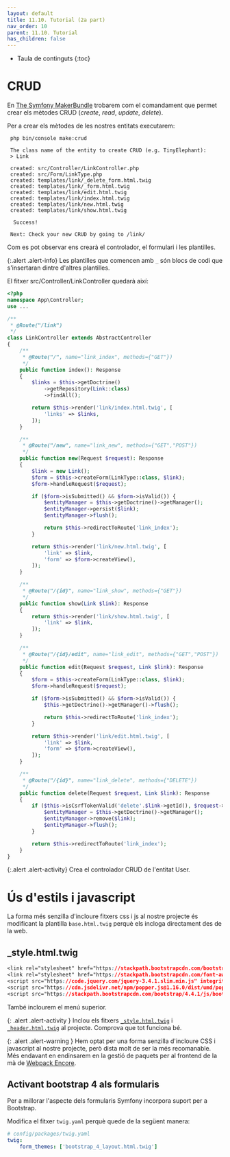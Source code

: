 ```yaml
---
layout: default
title: 11.10. Tutorial (2a part)
nav_order: 10
parent: 11.10. Tutorial
has_children: false 
---
```


* Taula de continguts
{:toc}

# CRUD

En [The Symfony MakerBundle](https://symfony.com/doc/current/bundles/SymfonyMakerBundle/index.html) trobarem com el comandament que permet crear els mètodes CRUD (*create*, *read*, *update*, *delete*).

Per a crear els mètodes de les nostres entitats executarem:

```shell
 php bin/console make:crud

 The class name of the entity to create CRUD (e.g. TinyElephant):
 > Link

 created: src/Controller/LinkController.php
 created: src/Form/LinkType.php
 created: templates/link/_delete_form.html.twig
 created: templates/link/_form.html.twig
 created: templates/link/edit.html.twig
 created: templates/link/index.html.twig
 created: templates/link/new.html.twig
 created: templates/link/show.html.twig

  Success! 

 Next: Check your new CRUD by going to /link/
```

Com es pot observar ens crearà el controlador, el formulari i les plantilles.

{:.alert .alert-info}
Les plantilles que comencen amb `_` són blocs de codi que s'insertaran dintre d'altres plantilles.

El fitxer src/Controller/LinkController quedarà així:

```php
<?php
namespace App\Controller;
use ...

/**
 * @Route("/link")
 */
class LinkController extends AbstractController
{
    /**
     * @Route("/", name="link_index", methods={"GET"})
     */
    public function index(): Response
    {
        $links = $this->getDoctrine()
            ->getRepository(Link::class)
            ->findAll();

        return $this->render('link/index.html.twig', [
            'links' => $links,
        ]);
    }

    /**
     * @Route("/new", name="link_new", methods={"GET","POST"})
     */
    public function new(Request $request): Response
    {
        $link = new Link();
        $form = $this->createForm(LinkType::class, $link);
        $form->handleRequest($request);

        if ($form->isSubmitted() && $form->isValid()) {
            $entityManager = $this->getDoctrine()->getManager();
            $entityManager->persist($link);
            $entityManager->flush();

            return $this->redirectToRoute('link_index');
        }

        return $this->render('link/new.html.twig', [
            'link' => $link,
            'form' => $form->createView(),
        ]);
    }

    /**
     * @Route("/{id}", name="link_show", methods={"GET"})
     */
    public function show(Link $link): Response
    {
        return $this->render('link/show.html.twig', [
            'link' => $link,
        ]);
    }

    /**
     * @Route("/{id}/edit", name="link_edit", methods={"GET","POST"})
     */
    public function edit(Request $request, Link $link): Response
    {
        $form = $this->createForm(LinkType::class, $link);
        $form->handleRequest($request);

        if ($form->isSubmitted() && $form->isValid()) {
            $this->getDoctrine()->getManager()->flush();

            return $this->redirectToRoute('link_index');
        }

        return $this->render('link/edit.html.twig', [
            'link' => $link,
            'form' => $form->createView(),
        ]);
    }

    /**
     * @Route("/{id}", name="link_delete", methods={"DELETE"})
     */
    public function delete(Request $request, Link $link): Response
    {
        if ($this->isCsrfTokenValid('delete'.$link->getId(), $request->request->get('_token'))) {
            $entityManager = $this->getDoctrine()->getManager();
            $entityManager->remove($link);
            $entityManager->flush();
        }

        return $this->redirectToRoute('link_index');
    }
}

```

{:.alert .alert-activity}
Crea el controlador CRUD de l'entitat User.

# Ús d'estils i javascript

La forma més senzilla d'incloure fitxers css i js al nostre projecte és modificant la plantilla `base.html.twig` perquè els incloga directament des de la web.

## _style.html.twig ##

```css
<link rel="stylesheet" href="https://stackpath.bootstrapcdn.com/bootstrap/4.3.1/css/bootstrap.min.css" integrity="sha384-ggOyR0iXCbMQv3Xipma34MD+dH/1fQ784/j6cY/iJTQUOhcWr7x9JvoRxT2MZw1T" crossorigin="anonymous">
<link rel="stylesheet" href="https://stackpath.bootstrapcdn.com/font-awesome/4.7.0/css/font-awesome.min.css">
<script src="https://code.jquery.com/jquery-3.4.1.slim.min.js" integrity="sha384-J6qa4849blE2+poT4WnyKhv5vZF5SrPo0iEjwBvKU7imGFAV0wwj1yYfoRSJoZ+n" crossorigin="anonymous"></script>
<script src="https://cdn.jsdelivr.net/npm/popper.js@1.16.0/dist/umd/popper.min.js" integrity="sha384-Q6E9RHvbIyZFJoft+2mJbHaEWldlvI9IOYy5n3zV9zzTtmI3UksdQRVvoxMfooAo" crossorigin="anonymous"></script>
<script src="https://stackpath.bootstrapcdn.com/bootstrap/4.4.1/js/bootstrap.min.js" integrity="sha384-wfSDF2E50Y2D1uUdj0O3uMBJnjuUD4Ih7YwaYd1iqfktj0Uod8GCExl3Og8ifwB6" crossorigin="anonymous"></script>
```

També inclourem el menú superior. 

{: .alert .alert-activity }
Inclou els fitxers [`_style.html.twig`](resources/_style.html.twig) i [`_header.html.twig`](resources/_header.html.twig) al projecte. Comprova que tot funciona bé.


{: .alert .alert-warning }
Hem optat per una forma senzilla d'incloure CSS i javascript al nostre projecte, però dista molt de ser la més recomanable. Més endavant en endinsarem en la gestió de paquets per al frontend de la mà de [Webpack Encore](https://symfony.com/doc/current/frontend.html).


## Activant bootstrap 4 als formularis

Per a millorar l'aspecte dels formularis Symfony incorpora suport per a Bootstrap.

Modifica el fitxer `twig.yaml` perquè quede de la següent manera:

```yaml
# config/packages/twig.yaml
twig:
    form_themes: ['bootstrap_4_layout.html.twig']
```








